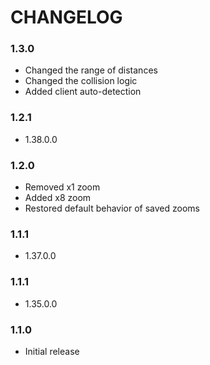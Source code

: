 # CHANGELOG

### 1.3.0

- Changed the range of distances
- Changed the collision logic
- Added client auto-detection

### 1.2.1

- 1.38.0.0

### 1.2.0

- Removed x1 zoom
- Added x8 zoom
- Restored default behavior of saved zooms

### 1.1.1

- 1.37.0.0

### 1.1.1

- 1.35.0.0

### 1.1.0

- Initial release